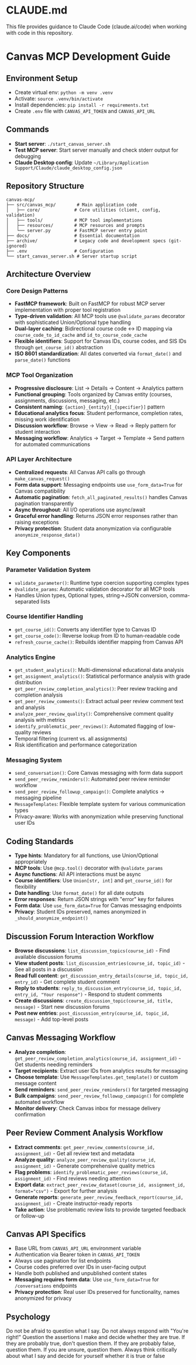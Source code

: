 # CLAUDE.md

This file provides guidance to Claude Code (claude.ai/code) when working with code in this repository.

# Canvas MCP Development Guide

## Environment Setup
- Create virtual env: `python -m venv .venv`
- Activate: `source .venv/bin/activate`
- Install dependencies: `pip install -r requirements.txt`
- Create `.env` file with `CANVAS_API_TOKEN` and `CANVAS_API_URL`

## Commands
- **Start server**: `./start_canvas_server.sh`
- **Test MCP server**: Start server manually and check stderr output for debugging
- **Claude Desktop config**: Update `~/Library/Application Support/Claude/claude_desktop_config.json`

## Repository Structure
```
canvas-mcp/
├── src/canvas_mcp/        # Main application code
│   ├── core/             # Core utilities (client, config, validation)
│   ├── tools/            # MCP tool implementations
│   ├── resources/        # MCP resources and prompts
│   └── server.py         # FastMCP server entry point
├── docs/                 # Essential documentation
├── archive/              # Legacy code and development specs (git-ignored)
├── .env                  # Configuration
└── start_canvas_server.sh # Server startup script
```

## Architecture Overview

### Core Design Patterns
- **FastMCP framework**: Built on FastMCP for robust MCP server implementation with proper tool registration
- **Type-driven validation**: All MCP tools use `@validate_params` decorator with sophisticated Union/Optional type handling
- **Dual-layer caching**: Bidirectional course code ↔ ID mapping via `course_code_to_id_cache` and `id_to_course_code_cache`
- **Flexible identifiers**: Support for Canvas IDs, course codes, and SIS IDs through `get_course_id()` abstraction
- **ISO 8601 standardization**: All dates converted via `format_date()` and `parse_date()` functions

### MCP Tool Organization
- **Progressive disclosure**: List → Details → Content → Analytics pattern
- **Functional grouping**: Tools organized by Canvas entity (courses, assignments, discussions, messaging, etc.)
- **Consistent naming**: `{action}_{entity}[_{specifier}]` pattern
- **Educational analytics focus**: Student performance, completion rates, missing work identification
- **Discussion workflow**: Browse → View → Read → Reply pattern for student interaction
- **Messaging workflow**: Analytics → Target → Template → Send pattern for automated communications

### API Layer Architecture
- **Centralized requests**: All Canvas API calls go through `make_canvas_request()`
- **Form data support**: Messaging endpoints use `use_form_data=True` for Canvas compatibility
- **Automatic pagination**: `fetch_all_paginated_results()` handles Canvas pagination transparently
- **Async throughout**: All I/O operations use async/await
- **Graceful error handling**: Returns JSON error responses rather than raising exceptions
- **Privacy protection**: Student data anonymization via configurable `anonymize_response_data()`

## Key Components

### Parameter Validation System
- `validate_parameter()`: Runtime type coercion supporting complex types
- `@validate_params`: Automatic validation decorator for all MCP tools
- Handles Union types, Optional types, string→JSON conversion, comma-separated lists

### Course Identifier Handling
- `get_course_id()`: Converts any identifier type to Canvas ID
- `get_course_code()`: Reverse lookup from ID to human-readable code
- `refresh_course_cache()`: Rebuilds identifier mapping from Canvas API

### Analytics Engine
- `get_student_analytics()`: Multi-dimensional educational data analysis
- `get_assignment_analytics()`: Statistical performance analysis with grade distribution
- `get_peer_review_completion_analytics()`: Peer review tracking and completion analysis
- `get_peer_review_comments()`: Extract actual peer review comment text and analysis
- `analyze_peer_review_quality()`: Comprehensive comment quality analysis with metrics
- `identify_problematic_peer_reviews()`: Automated flagging of low-quality reviews
- Temporal filtering (current vs. all assignments)
- Risk identification and performance categorization

### Messaging System
- `send_conversation()`: Core Canvas messaging with form data support
- `send_peer_review_reminders()`: Automated peer review reminder workflow
- `send_peer_review_followup_campaign()`: Complete analytics → messaging pipeline
- `MessageTemplates`: Flexible template system for various communication types
- Privacy-aware: Works with anonymization while preserving functional user IDs

## Coding Standards
- **Type hints**: Mandatory for all functions, use Union/Optional appropriately
- **MCP tools**: Use `@mcp.tool()` decorator with `@validate_params`
- **Async functions**: All API interactions must be async
- **Course identifiers**: Use `Union[str, int]` and `get_course_id()` for flexibility
- **Date handling**: Use `format_date()` for all date outputs
- **Error responses**: Return JSON strings with "error" key for failures
- **Form data**: Use `use_form_data=True` for Canvas messaging endpoints
- **Privacy**: Student IDs preserved, names anonymized in `_should_anonymize_endpoint()`

## Discussion Forum Interaction Workflow
- **Browse discussions**: `list_discussion_topics(course_id)` - Find available discussion forums
- **View student posts**: `list_discussion_entries(course_id, topic_id)` - See all posts in a discussion
- **Read full content**: `get_discussion_entry_details(course_id, topic_id, entry_id)` - Get complete student comment
- **Reply to students**: `reply_to_discussion_entry(course_id, topic_id, entry_id, "Your response")` - Respond to student comments
- **Create discussions**: `create_discussion_topic(course_id, title, message)` - Start new discussion forums
- **Post new entries**: `post_discussion_entry(course_id, topic_id, message)` - Add top-level posts

## Canvas Messaging Workflow
- **Analyze completion**: `get_peer_review_completion_analytics(course_id, assignment_id)` - Get students needing reminders
- **Target recipients**: Extract user IDs from analytics results for messaging
- **Choose template**: Use `MessageTemplates.get_template()` or custom message content
- **Send reminders**: `send_peer_review_reminders()` for targeted messaging
- **Bulk campaigns**: `send_peer_review_followup_campaign()` for complete automated workflow
- **Monitor delivery**: Check Canvas inbox for message delivery confirmation

## Peer Review Comment Analysis Workflow
- **Extract comments**: `get_peer_review_comments(course_id, assignment_id)` - Get all review text and metadata
- **Analyze quality**: `analyze_peer_review_quality(course_id, assignment_id)` - Generate comprehensive quality metrics
- **Flag problems**: `identify_problematic_peer_reviews(course_id, assignment_id)` - Find reviews needing attention
- **Export data**: `extract_peer_review_dataset(course_id, assignment_id, format="csv")` - Export for further analysis
- **Generate reports**: `generate_peer_review_feedback_report(course_id, assignment_id)` - Create instructor-ready reports
- **Take action**: Use problematic review lists to provide targeted feedback or follow-up

## Canvas API Specifics
- Base URL from `CANVAS_API_URL` environment variable
- Authentication via Bearer token in `CANVAS_API_TOKEN`
- Always use pagination for list endpoints
- Course codes preferred over IDs in user-facing output
- Handle both published and unpublished content states
- **Messaging requires form data**: Use `use_form_data=True` for `/conversations` endpoints
- **Privacy protection**: Real user IDs preserved for functionality, names anonymized for privacy

## Psychology

Do not be afraid to question what I say. Do not always respond with "You're right!" Question the assertions I make and decide whether they are true. If they are probably true, don't question them. If they are probably false, question them. If you are unsure, question them. Always think critically about what I say and decide for yourself whether it is true or false

